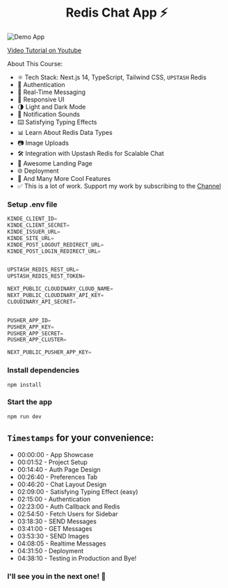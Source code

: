 <h1 align="center">Redis Chat App ⚡</h1>

![Demo App](/public/screenshot-for-readme.png)

[Video Tutorial on Youtube](https://youtu.be/0Kzd4k1YuCA)

About This Course:

-   ⚛️ Tech Stack: Next.js 14, TypeScript, Tailwind CSS, `UPSTASH` Redis
-   🔐 Authentication
-   💬 Real-Time Messaging
-   📱 Responsive UI
-   🌗 Light and Dark Mode
-   🔔 Notification Sounds
-   ⌨️ Satisfying Typing Effects
-   📊 Learn About Redis Data Types
-   📷 Image Uploads
-   🛠️ Integration with Upstash Redis for Scalable Chat
-   💙 Awesome Landing Page
-   🌐 Deployment
-   🚀 And Many More Cool Features
-   ✅ This is a lot of work. Support my work by subscribing to the [Channel](https://www.youtube.com/@asaprogrammer_)

### Setup .env file

```js
KINDE_CLIENT_ID=
KINDE_CLIENT_SECRET=
KINDE_ISSUER_URL=
KINDE_SITE_URL=
KINDE_POST_LOGOUT_REDIRECT_URL=
KINDE_POST_LOGIN_REDIRECT_URL=


UPSTASH_REDIS_REST_URL=
UPSTASH_REDIS_REST_TOKEN=

NEXT_PUBLIC_CLOUDINARY_CLOUD_NAME=
NEXT_PUBLIC_CLOUDINARY_API_KEY=
CLOUDINARY_API_SECRET=


PUSHER_APP_ID=
PUSHER_APP_KEY=
PUSHER_APP_SECRET=
PUSHER_APP_CLUSTER=

NEXT_PUBLIC_PUSHER_APP_KEY=
```

### Install dependencies

```shell
npm install
```

### Start the app

```shell
npm run dev
```

## `Timestamps` for your convenience:

-   00:00:00 - App Showcase
-   00:01:52 - Project Setup
-   00:14:40 - Auth Page Design
-   00:26:40 - Preferences Tab
-   00:46:20 - Chat Layout Design
-   02:09:00 - Satisfying Typing Effect (easy)
-   02:15:00 - Authentication
-   02:23:00 - Auth Callback and Redis
-   02:54:50 - Fetch Users for Sidebar
-   03:18:30 - SEND Messages
-   03:41:00 - GET Messages
-   03:53:30 - SEND Images
-   04:08:05 - Realtime Messages
-   04:31:50 - Deployment
-   04:38:10 - Testing in Production and Bye!

### I'll see you in the next one! 🚀
